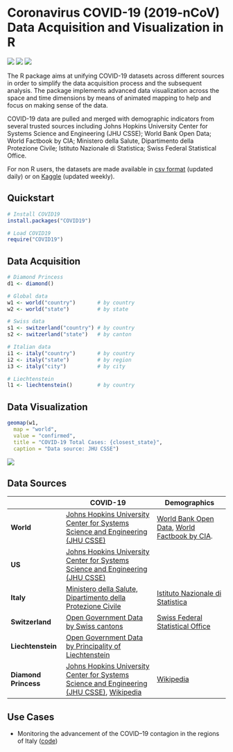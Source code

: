 # Coronavirus COVID-19 (2019-nCoV) Data Acquisition and Visualization in R

![](https://www.r-pkg.org/badges/version/COVID19) ![](https://www.r-pkg.org/badges/last-release/COVID19) ![](https://cranlogs.r-pkg.org/badges/grand-total/COVID19) 

The R package aims at unifying COVID-19 datasets across different sources in order to simplify the data acquisition process and the subsequent analysis. The package implements advanced data visualization across the space and time dimensions by means of animated mapping to help and focus on making sense of the data.

COVID-19 data are pulled and merged with demographic indicators from several trusted sources including Johns Hopkins University Center for Systems Science and Engineering (JHU CSSE); World Bank Open Data; World Factbook by CIA; Ministero della Salute, Dipartimento della Protezione Civile; Istituto Nazionale di Statistica; Swiss Federal Statistical Office.

For non R users, the datasets are made available in [csv format](https://storage.guidotti.dev/covid19/data/) (updated daily) or on [Kaggle](https://www.kaggle.com/eguidotti/coronavirus-covid19-2019ncov-epidemic-datasets/) (updated  weekly).

## Quickstart

```R
# Install COVID19
install.packages("COVID19")

# Load COVID19
require("COVID19")
```
## Data Acquisition

```R
# Diamond Princess
d1 <- diamond()

# Global data
w1 <- world("country")       # by country
w2 <- world("state")         # by state

# Swiss data
s1 <- switzerland("country") # by country
s2 <- switzerland("state")   # by canton

# Italian data
i1 <- italy("country")       # by country 
i2 <- italy("state")         # by region 
i3 <- italy("city")          # by city

# Liechtenstein
l1 <- liechtenstein()        # by country 
```

## Data Visualization

```R
geomap(w1, 
  map = "world", 
  value = "confirmed",
  title = "COVID-19 Total Cases: {closest_state}",
  caption = "Data source: JHU CSSE")
```

![](https://storage.guidotti.dev/covid19/map/world.gif)

## Data Sources

|                      | COVID-19                                                     | Demographics                                                 |
| -------------------- | ------------------------------------------------------------ | ------------------------------------------------------------ |
| **World**            | [Johns Hopkins University Center for Systems Science and Engineering (JHU CSSE)](https://github.com/CSSEGISandData/COVID-19) | [World Bank Open Data](https://data.worldbank.org/), [World Factbook by CIA](https://www.cia.gov/library/publications/resources/the-world-factbook/fields/343rank.html). |
| **US**            | [Johns Hopkins University Center for Systems Science and Engineering (JHU CSSE)](https://github.com/CSSEGISandData/COVID-19) | |
| **Italy**            | [Ministero della Salute, Dipartimento della Protezione Civile](https://github.com/pcm-dpc/COVID-19) | [Istituto Nazionale di Statistica](https://www.istat.it/en/population-and-households?data-and-indicators) |
| **Switzerland**      | [Open Government Data by Swiss cantons](https://github.com/openZH/covid_19) | [Swiss Federal Statistical Office](https://www.bfs.admin.ch/bfs/en/home/statistics/regional-statistics/regional-portraits-key-figures/cantons/data-explanations.html) |
| **Liechtenstein**    | [Open Government Data by Principality of Liechtenstein](https://github.com/openZH/covid_19) |                                                              |
| **Diamond Princess** | [Johns Hopkins University Center for Systems Science and Engineering (JHU CSSE)](https://github.com/CSSEGISandData/COVID-19), [Wikipedia](https://en.wikipedia.org/wiki/2020_coronavirus_pandemic_on_cruise_ships) | [Wikipedia](https://en.wikipedia.org/wiki/2020_coronavirus_pandemic_on_cruise_ships) |

## Use Cases

- Monitoring the advancement of the COVID–19 contagion in the regions of Italy ([code](https://github.com/krzbar/COVID19))


